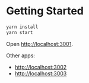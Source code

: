 # Getting Started

```sh
yarn install
yarn start
```

Open [http://localhost:3001](http://localhost:3001).

Other apps:

- [http://localhost:3002](http://localhost:3002)
- [http://localhost:3003](http://localhost:3003)
